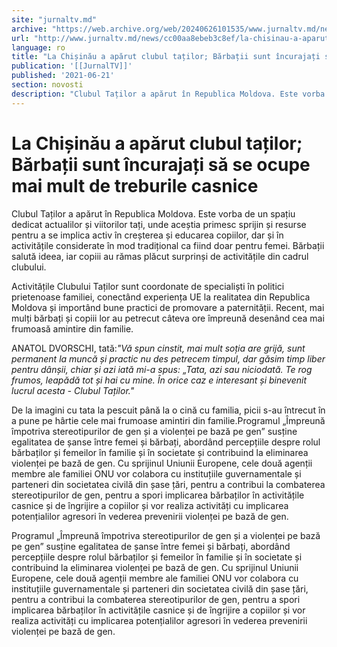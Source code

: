 ```yaml
---
site: "jurnaltv.md"
archive: "https://web.archive.org/web/20240626101535/www.jurnaltv.md/news/cc00aa8ebeb3c8ef/la-chisinau-a-aparut-clubul-tatilor-barbatii-sunt-incurajati-sa-se-ocupe-mai-mult-de-treburile-casnice.html"
url: "http://www.jurnaltv.md/news/cc00aa8ebeb3c8ef/la-chisinau-a-aparut-clubul-tatilor-barbatii-sunt-incurajati-sa-se-ocupe-mai-mult-de-treburile-casnice.html"
language: ro
title: "La Chișinău a apărut clubul taților; Bărbații sunt încurajați să se ocupe mai mult de treburile casnice"
publication: '[[JurnalTV]]'
published: '2021-06-21'
section: novosti
description: "Clubul Taților a apărut în Republica Moldova. Este vorba de un spațiu dedicat actualilor și viitorilor tați, unde aceștia primesc sprijin și resurse pentru a se implica activ în creșterea și educarea copiilor, dar și în activitățile considerate în mod tradițional ca fiind doar pentru femei. Bărbații salută ideea, iar copiii au rămas plăcut surprinși de activitățile din cadrul clubului."
---
```


# La Chișinău a apărut clubul taților; Bărbații sunt încurajați să se ocupe mai mult de treburile casnice

Clubul Taților a apărut în Republica Moldova. Este vorba de un spațiu dedicat actualilor și viitorilor tați, unde aceștia primesc sprijin și resurse pentru a se implica activ în creșterea și educarea copiilor, dar și în activitățile considerate în mod tradițional ca fiind doar pentru femei. Bărbații salută ideea, iar copiii au rămas plăcut surprinși de activitățile din cadrul clubului.

Activitățile Clubului Taților sunt coordonate de specialiști în politici prietenoase familiei, conectând experiența UE la realitatea din Republica Moldova și importând bune practici de promovare a paternității. Recent, mai mulți bărbați și copiii lor au petrecut câteva ore împreună desenând cea mai frumoasă amintire din familie.

ANATOL DVORSCHI, tată:*"Vă spun cinstit, mai mult soția are grijă, sunt permanent la muncă și practic nu des petrecem timpul, dar găsim timp liber pentru dânșii, chiar și azi iată mi-a spus: „Tata, azi sau niciodată. Te rog frumos, leapădă tot și hai cu mine. În orice caz e interesant și binevenit lucrul acesta - Clubul Taților."*

De la imagini cu tata la pescuit până la o cină cu familia, picii s-au întrecut în a pune pe hârtie cele mai frumoase amintiri din familie.Programul „Împreună împotriva stereotipurilor de gen și a violenței pe bază pe gen” susține egalitatea de șanse între femei și bărbați, abordând percepțiile despre rolul bărbaților și femeilor în familie și în societate și contribuind la eliminarea violenței pe bază de gen. Cu sprijinul Uniunii Europene, cele două agenții membre ale familiei ONU vor colabora cu instituțiile guvernamentale și parteneri din societatea civilă din șase țări, pentru a contribui la combaterea stereotipurilor de gen, pentru a spori implicarea bărbaților în activitățile casnice și de îngrijire a copiilor și vor realiza activități cu implicarea potențialilor agresori în vederea prevenirii violenței pe bază de gen.

Programul „Împreună împotriva stereotipurilor de gen și a violenței pe bază pe gen” susține egalitatea de șanse între femei și bărbați, abordând percepțiile despre rolul bărbaților și femeilor în familie și în societate și contribuind la eliminarea violenței pe bază de gen. Cu sprijinul Uniunii Europene, cele două agenții membre ale familiei ONU vor colabora cu instituțiile guvernamentale și parteneri din societatea civilă din șase țări, pentru a contribui la combaterea stereotipurilor de gen, pentru a spori implicarea bărbaților în activitățile casnice și de îngrijire a copiilor și vor realiza activități cu implicarea potențialilor agresori în vederea prevenirii violenței pe bază de gen.